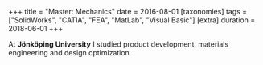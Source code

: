 +++
title = "Master: Mechanics"
date = 2016-08-01
[taxonomies]
tags = ["SolidWorks", "CATIA", "FEA", "MatLab", "Visual Basic"]
[extra]
duration = 2018-06-01
+++

At **Jönköping University** I studied product development, materials engineering and design optimization.
